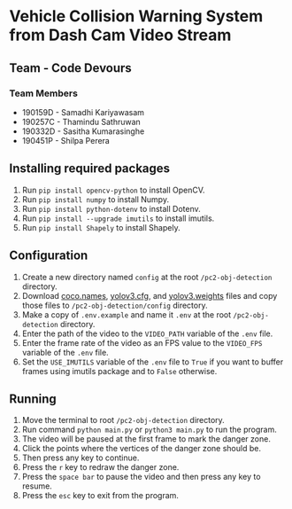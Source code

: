 # Vehicle Collision Warning System from Dash Cam Video Stream

## Team - Code Devours

### Team Members

- 190159D - Samadhi Kariyawasam
- 190257C - Thamindu Sathruwan
- 190332D - Sasitha Kumarasinghe
- 190451P - Shilpa Perera

## Installing required packages

1. Run `pip install opencv-python` to install OpenCV.
2. Run `pip install numpy` to install Numpy.
3. Run `pip install python-dotenv` to install Dotenv.
4. Run `pip install --upgrade imutils` to install imutils.
5. Run `pip install Shapely` to install Shapely.

## Configuration

1. Create a new directory named `config` at the root `/pc2-obj-detection` directory.
2. Download [coco.names](https://opencv-tutorial.readthedocs.io/en/latest/_downloads/a9fb13cbea0745f3d11da9017d1b8467/coco.names), [yolov3.cfg](https://opencv-tutorial.readthedocs.io/en/latest/_downloads/10e685aad953495a95c17bfecd1649e5/yolov3.cfg), and [yolov3.weights](https://pjreddie.com/media/files/yolov3.weights) files and copy those files to `/pc2-obj-detection/config` directory.
3. Make a copy of `.env.example` and name it `.env` at the root `/pc2-obj-detection` directory.
4. Enter the path of the video to the `VIDEO_PATH` variable of the `.env` file.
5. Enter the frame rate of the video as an FPS value to the `VIDEO_FPS` variable of the `.env` file.
6. Set the `USE_IMUTILS` variable of the `.env` file to `True` if you want to buffer frames using imutils package and to `False` otherwise.

## Running

1. Move the terminal to root `/pc2-obj-detection` directory.
2. Run command `python main.py` or `python3 main.py` to run the program.
3. The video will be paused at the first frame to mark the danger zone.
4. Click the points where the vertices of the danger zone should be.
5. Then press any key to continue.
6. Press the `r` key to redraw the danger zone.
7. Press the `space bar` to pause the video and then press any key to resume.
8. Press the `esc` key to exit from the program.
